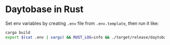 # Daytobase in Rust

Set env variables by creating `.env` file from `.env.template`, then run it like:

```sh
cargo build
export $(cat .env | xargs) && RUST_LOG=info && ./target/release/daytobase-rust
```

